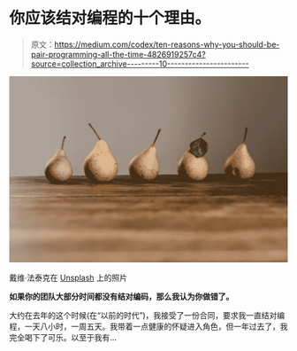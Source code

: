# 你应该结对编程的十个理由。

> 原文：<https://medium.com/codex/ten-reasons-why-you-should-be-pair-programming-all-the-time-4826919257c4?source=collection_archive---------10----------------------->

![](img/09a081904500c297ca4def4d27138dea.png)

戴维·法泰克在 [Unsplash](https://unsplash.com?utm_source=medium&utm_medium=referral) 上的照片

**如果你的团队大部分时间都没有结对编码，那么我认为你做错了。**

大约在去年的这个时候(在“以前的时代”)，我接受了一份合同，要求我一直结对编程，一天八小时，一周五天。我带着一点健康的怀疑进入角色，但一年过去了，我完全喝下了可乐。以至于我有…